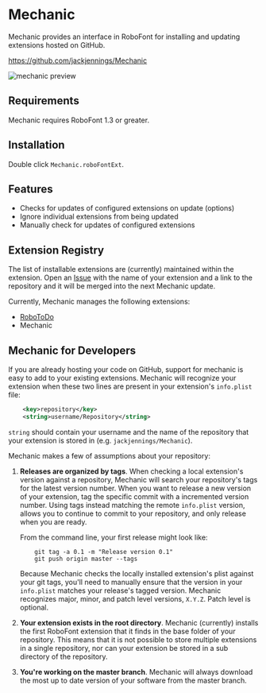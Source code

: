 Mechanic
========

Mechanic provides an interface in RoboFont for installing and updating extensions hosted on GitHub.

https://github.com/jackjennings/Mechanic

![mechanic preview](http://ja.ckjennin.gs/public/images/Mechanic-preview.png)

Requirements
------------

Mechanic requires RoboFont 1.3 or greater.

Installation
------------

Double click `Mechanic.roboFontExt`.

Features
--------

* Checks for updates of configured extensions on update (options)
* Ignore individual extensions from being updated
* Manually check for updates of configured extensions

Extension Registry
------------------

The list of installable extensions are (currently) maintained within the extension. Open an [Issue](https://github.com/jackjennings/Mechanic/issues) with the name of your extension and a link to the repository and it will be merged into the next Mechanic update.

Currently, Mechanic manages the following extensions:

* [RoboToDo](https://github.com/jackjennings/RoboToDo)
* Mechanic

Mechanic for Developers
-----------------------

If you are already hosting your code on GitHub, support for mechanic is easy to add to your existing extensions. Mechanic will recognize your extension when these two lines are present in your extension's `info.plist` file:

```xml
	<key>repository</key>
	<string>username/Repository</string>
```

`string` should contain your username and the name of the repository that your extension is stored in (e.g. `jackjennings/Mechanic`).

Mechanic makes a few of assumptions about your repository:

1. **Releases are organized by tags**. When checking a local extension's version against a repository, Mechanic will search your repository's tags for the latest version number. When you want to release a new version of your extension, tag the specific commit with a incremented version number. Using tags instead matching the remote `info.plist` version, allows you to continue to commit to your repository, and only release when you are ready.

	From the command line, your first release might look like:

	```
		git tag -a 0.1 -m "Release version 0.1"
		git push origin master --tags
	```
	
	Because Mechanic checks the locally installed extension's plist against your git tags, you'll need to manually ensure that the version in your `info.plist` matches your release's tagged version. Mechanic recognizes major, minor, and patch level versions, `X.Y.Z`. Patch level is optional.

2. **Your extension exists in the root directory**. Mechanic (currently) installs the first RoboFont extension that it finds in the base folder of your repository. This means that it is not possible to store multiple extensions in a single repository, nor can your extension be stored in a sub directory of the repository.

3. **You're working on the master branch**. Mechanic will always download the most up to date version of your software from the master branch.
